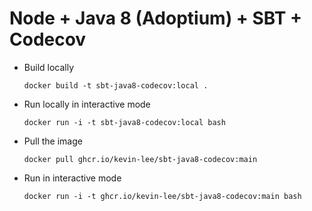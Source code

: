 # Node + Java 8 (Adoptium) + SBT + Codecov

* Build locally
  ```shell
  docker build -t sbt-java8-codecov:local .
  ```

* Run locally in interactive mode
  ```shell
  docker run -i -t sbt-java8-codecov:local bash
  ```

* Pull the image
  ```shell
  docker pull ghcr.io/kevin-lee/sbt-java8-codecov:main
  ```

* Run in interactive mode
  ```shell
  docker run -i -t ghcr.io/kevin-lee/sbt-java8-codecov:main bash
  ```
